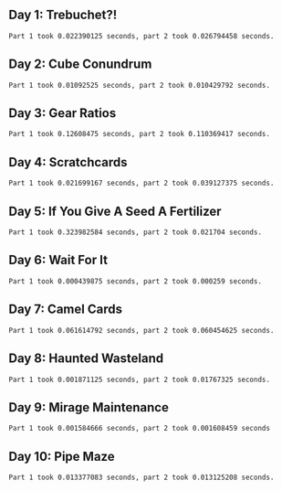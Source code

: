 ## Day 1: Trebuchet?!

```
Part 1 took 0.022390125 seconds, part 2 took 0.026794458 seconds.
```

## Day 2: Cube Conundrum

```
Part 1 took 0.01092525 seconds, part 2 took 0.010429792 seconds.
```

## Day 3: Gear Ratios

```
Part 1 took 0.12608475 seconds, part 2 took 0.110369417 seconds.
```

## Day 4: Scratchcards

```
Part 1 took 0.021699167 seconds, part 2 took 0.039127375 seconds.
```

## Day 5: If You Give A Seed A Fertilizer

```
Part 1 took 0.323982584 seconds, part 2 took 0.021704 seconds.
```

## Day 6: Wait For It

```
Part 1 took 0.000439875 seconds, part 2 took 0.000259 seconds.
```

## Day 7: Camel Cards

```
Part 1 took 0.061614792 seconds, part 2 took 0.060454625 seconds.
```
## Day 8: Haunted Wasteland

```
Part 1 took 0.001871125 seconds, part 2 took 0.01767325 seconds.
```

## Day 9: Mirage Maintenance

```
Part 1 took 0.001584666 seconds, part 2 took 0.001608459 seconds
```

## Day 10: Pipe Maze

```
Part 1 took 0.013377083 seconds, part 2 took 0.013125208 seconds.
```
